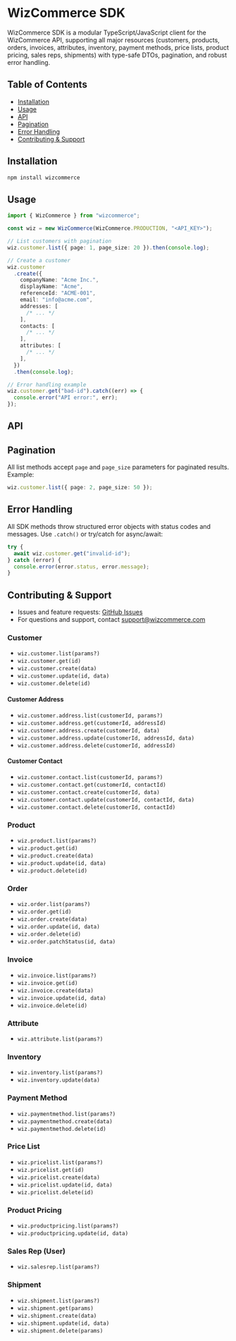 # WizCommerce SDK

WizCommerce SDK is a modular TypeScript/JavaScript client for the WizCommerce API, supporting all major resources (customers, products, orders, invoices, attributes, inventory, payment methods, price lists, product pricing, sales reps, shipments) with type-safe DTOs, pagination, and robust error handling.

## Table of Contents

- [Installation](#installation)
- [Usage](#usage)
- [API](#api)
- [Pagination](#pagination)
- [Error Handling](#error-handling)
- [Contributing & Support](#contributing--support)

## Installation

```sh
npm install wizcommerce
```

## Usage

```ts
import { WizCommerce } from "wizcommerce";

const wiz = new WizCommerce(WizCommerce.PRODUCTION, "<API_KEY>");

// List customers with pagination
wiz.customer.list({ page: 1, page_size: 20 }).then(console.log);

// Create a customer
wiz.customer
  .create({
    companyName: "Acme Inc.",
    displayName: "Acme",
    referenceId: "ACME-001",
    email: "info@acme.com",
    addresses: [
      /* ... */
    ],
    contacts: [
      /* ... */
    ],
    attributes: [
      /* ... */
    ],
  })
  .then(console.log);

// Error handling example
wiz.customer.get("bad-id").catch((err) => {
  console.error("API error:", err);
});
```

## API

## Pagination

All list methods accept `page` and `page_size` parameters for paginated results. Example:

```ts
wiz.customer.list({ page: 2, page_size: 50 });
```

## Error Handling

All SDK methods throw structured error objects with status codes and messages. Use `.catch()` or try/catch for async/await:

```ts
try {
  await wiz.customer.get("invalid-id");
} catch (error) {
  console.error(error.status, error.message);
}
```

## Contributing & Support

- Issues and feature requests: [GitHub Issues](https://github.com/Sourcewiz/typescript-sdk/issues)
- For questions and support, contact support@wizcommerce.com

### Customer

- `wiz.customer.list(params?)`
- `wiz.customer.get(id)`
- `wiz.customer.create(data)`
- `wiz.customer.update(id, data)`
- `wiz.customer.delete(id)`

#### Customer Address

- `wiz.customer.address.list(customerId, params?)`
- `wiz.customer.address.get(customerId, addressId)`
- `wiz.customer.address.create(customerId, data)`
- `wiz.customer.address.update(customerId, addressId, data)`
- `wiz.customer.address.delete(customerId, addressId)`

#### Customer Contact

- `wiz.customer.contact.list(customerId, params?)`
- `wiz.customer.contact.get(customerId, contactId)`
- `wiz.customer.contact.create(customerId, data)`
- `wiz.customer.contact.update(customerId, contactId, data)`
- `wiz.customer.contact.delete(customerId, contactId)`

### Product

- `wiz.product.list(params?)`
- `wiz.product.get(id)`
- `wiz.product.create(data)`
- `wiz.product.update(id, data)`
- `wiz.product.delete(id)`

### Order

- `wiz.order.list(params?)`
- `wiz.order.get(id)`
- `wiz.order.create(data)`
- `wiz.order.update(id, data)`
- `wiz.order.delete(id)`
- `wiz.order.patchStatus(id, data)`

### Invoice

- `wiz.invoice.list(params?)`
- `wiz.invoice.get(id)`
- `wiz.invoice.create(data)`
- `wiz.invoice.update(id, data)`
- `wiz.invoice.delete(id)`

### Attribute

- `wiz.attribute.list(params?)`

### Inventory

- `wiz.inventory.list(params?)`
- `wiz.inventory.update(data)`

### Payment Method

- `wiz.paymentmethod.list(params?)`
- `wiz.paymentmethod.create(data)`
- `wiz.paymentmethod.delete(id)`

### Price List

- `wiz.pricelist.list(params?)`
- `wiz.pricelist.get(id)`
- `wiz.pricelist.create(data)`
- `wiz.pricelist.update(id, data)`
- `wiz.pricelist.delete(id)`

### Product Pricing

- `wiz.productpricing.list(params?)`
- `wiz.productpricing.update(id, data)`

### Sales Rep (User)

- `wiz.salesrep.list(params?)`

### Shipment

- `wiz.shipment.list(params?)`
- `wiz.shipment.get(params)`
- `wiz.shipment.create(data)`
- `wiz.shipment.update(id, data)`
- `wiz.shipment.delete(params)`
